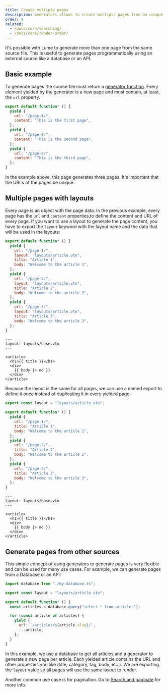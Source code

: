 ```yaml
---
title: Create multiple pages
description: Generators allows to create multiple pages from an unique source file
order: 8
related:
  - /docs/core/searching/
  - /docs/core/render-order/
---
```


It's possible with Lume to generate more than one page from the same source
file. This is useful to generate pages programmatically using an external source
like a database or an API.

## Basic example

To generate pages the source file must return a
[generator function](https://developer.mozilla.org/en-US/docs/Web/JavaScript/Reference/Statements/function*).
Every element yielded by the generator is a new page and must contain, at least,
the `url` property.

```js
export default function* () {
  yield {
    url: "/page-1/",
    content: "This is the first page",
  };
  yield {
    url: "/page-2/",
    content: "This is the second page",
  };
  yield {
    url: "/page-3/",
    content: "This is the third page",
  };
}
```

In the example above, this page generates three pages. It's important that the
URLs of the pages be unique.

## Multiple pages with layouts

Every page is an object with the page data. In the previous example, every page
has the `url` and `content` properties,to define the content and URL of every
page. If you want to use a layout to generate the page content, you have to
export the `layout` keyword with the layout name and the data that will be used
in the layouts:

<lume-code>

```js {title="pages.page.js"}
export default function* () {
  yield {
    url: "/page-1/",
    layout: "layouts/article.vto",
    title: "Article 1",
    body: "Welcome to the article 1",
  };
  yield {
    url: "/page-2/",
    layout: "layouts/article.vto",
    title: "Article 2",
    body: "Welcome to the article 2",
  };
  yield {
    url: "/page-3/",
    layout: "layouts/article.vto",
    title: "Article 3",
    body: "Welcome to the article 3",
  };
}
```

```vento {title=_includes/layouts/article.vto}
---
layout: layouts/base.vto
---

<article>
  <h1>{{ title }}</h1>
  <div>
    {{ body |> md }}
  </div>
</article>
```

</lume-code>

Because the layout is the same for all pages, we can use a named export to
define it once instead of duplicating it in every yielded page:

<lume-code>

```js {title="pages.page.js"}
export const layout = "layouts/article.vto";

export default function* () {
  yield {
    url: "/page-1/",
    title: "Article 1",
    body: "Welcome to the article 1",
  };
  yield {
    url: "/page-2/",
    title: "Article 2",
    body: "Welcome to the article 2",
  };
  yield {
    url: "/page-3/",
    title: "Article 3",
    body: "Welcome to the article 3",
  };
}
```

```vento {title=_includes/layouts/article.vto}
---
layout: layouts/base.vto
---

<article>
  <h1>{{ title }}</h1>
  <div>
    {{ body |> md }}
  </div>
</article>
```

</lume-code>

## Generate pages from other sources

This simple concept of using generators to generate pages is very flexible and
can be used for many use cases. For example, we can generate pages from a
Database or an API:

```js
import database from "./my-database.ts";

export const layout = "layouts/article.vto";

export default function* () {
  const articles = database.query("select * from articles");

  for (const article of articles) {
    yield {
      url: `/articles/${article.slug}/`,
      ...article,
    };
  }
}
```

In this example, we use a database to get all articles and a generator to
generate a new page per article. Each yielded article contains the URL and other
properties you like (title, category, tag, body, etc.). We are exporting the
`layout` value so all pages will use the same layout to render.

Another common use case is for pagination. Go to
[Search and paginate](./searching.md) for more info.
